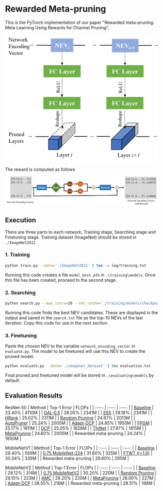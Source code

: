 
# Rewarded Meta-pruning

This is the PyTorch implementation of our paper "Rewarded meta-pruning: Meta Learning Using Rewards for Channel Pruning".

![plot](./utils/Training.png)

The reward is computed as follows

![plot](./utils/NEV_Reward.png)


## Execution

There are three parts to each network; Training stage, Searching stage and Finetuning stage. Training dataset (ImageNet) should be stored in `./ImageNet2012`

### 1. Training

```bash
python train.py --data='./ImageNet2012' | tee -a log/training.txt
```
Running this code creates a file `model_best.pth` in `.\training\models`. Once this file has been created, proceed to the second stage.

### 2. Searching

```bash
python search.py --max_iters=20 --net_cache='./training/models/checkpoint.pth.tar' --data='./ImageNet2012' | tee search.txt
```
Running this code finds the best NEV candidates. These are displayed in the output and saved in the `search.txt` file as the top-10 NEVs of the last iteration. Copy this code for use in the next section.

### 3. Finetuning

Paste the chosen NEV to the variable `network_encoding_vector` in `evaluate.py`. The model to be finetuned will use this NEV to create the pruned model.

```bash
python evaluate.py --data='./imagenet_dataset' | tee evaluation.txt
```
Final pruned and finetuned model will be stored in `.\evaluating\models` by default.
## Evaluation Results

ResNet-50
| Method | Top-1 Error | FLOPs |
| :---:   | :---: | :---: |
| [Baseline](https://arxiv.org/abs/2205.05676) | 23.40% | 4110M |
| [GAL-0.5](https://github.com/ShaohuiLin/GAL) | 28.05% | 2341M |
| [SSS](https://github.com/huangzehao/sparse-structure-selection) | 28.18% | 2341M |
| [HRank](https://github.com/lmbxmu/HRank) | 25.02% | 2311M |
| [Random Pruning](https://arxiv.org/abs/2205.05676) | 24.87% | 2013M |
| [AutoPruner](https://github.com/Roll920/AutoPruner) | 25.24% | 2005M |
| [Adapt-DCP](https://github.com/SCUT-AILab/DCP) | 24.85% | 1955M |
| [FPGM](https://github.com/he-y/filter-pruning-geometric-median) | 25.17% | 1911M |
| [DCP](https://github.com/SCUT-AILab/DCP) | 25.05% | 1828M |
| [ThiNet](https://github.com/Roll920/ThiNet) | 27.97% | 1815M |
| [MetaPruning](https://github.com/liuzechun/MetaPruning) | 24.60% | 2005M |
| Rewarded meta-pruning | 24.24% | 1950M |

MobileNetV1
| Method | Top-1 Error | FLOPs |
| :---:   | :---: | :---: |
| [Baseline](https://github.com/tensorflow/tensorflow/blob/v2.4.1/tensorflow/python/keras/applications/mobilenet.py) | 29.40% | 569M |
| [0.75 MobileNet-224](https://github.com/tensorflow/tensorflow/blob/v2.4.1/tensorflow/python/keras/applications/mobilenet.py) | 31.60% | 325M |
| [FTWT (r=1.0)](https://github.com/selkerdawy/FTWT) | 30.34% | 335M |
| Rewarded meta-pruning | 29.60% | 295M |

MobileNetV2
| Method | Top-1 Error | FLOPs |
| :---:   | :---: | :---: |
| [Baseline](https://arxiv.org/abs/2205.05676) | 28.12% | 314M |
| [0.75 MobileNetV2](https://arxiv.org/abs/2205.05676) | 30.20% | 220M |
| [Random Pruning](https://github.com/selkerdawy/FTWT) | 29.10% | 223M |
| [AMC](https://github.com/mit-han-lab/amc) | 29.20% | 220M |
| [MetaPruning](https://github.com/liuzechun/MetaPruning) | 28.00% | 227M |
| [Adapt-DCP](https://github.com/SCUT-AILab/DCP) | 28.55% | 216M |
| Rewarded meta-pruning | 28.51% | 199M |